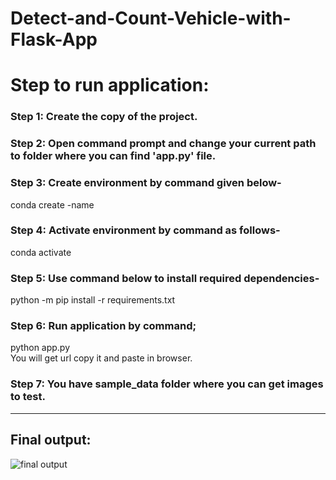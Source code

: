 # Detect-and-Count-Vehicle-with-Flask-App

# Step to run application:
### Step 1:	Create the copy of the project.
### Step 2: Open command prompt and change your current path to folder where you can find 'app.py' file.
### Step 3: Create environment by command given below-
conda create -name <environment name>
### Step 4: Activate environment by command as follows-
conda activate <environment name>
### Step 5: Use command below to install required dependencies-
python -m pip install -r requirements.txt
### Step 6: Run application by command;
python app.py\
You will get url copy it and paste in browser.
### Step 7: You have sample_data folder where you can get images to test.
----------------------------------------------------------------------------------

## Final output:
  
  
  
![final output](https://user-images.githubusercontent.com/74177895/147877207-e30715ae-b703-4e5b-8ff5-7b37278a0ed0.JPG)
